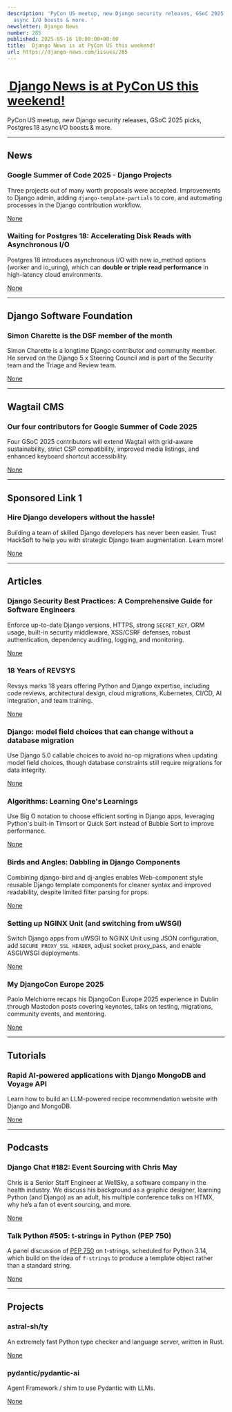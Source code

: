 ```yaml
---
description: 'PyCon US meetup, new Django security releases, GSoC 2025 picks, Postgres 18
  async I/O boosts & more. '
newsletter: Django News
number: 285
published: 2025-05-16 10:00:00+00:00
title:  Django News is at PyCon US this weekend!
url: https://django-news.com/issues/285
---
```


# [ Django News is at PyCon US this weekend!](https://django-news.com/issues/285)

PyCon US meetup, new Django security releases, GSoC 2025 picks, Postgres 18 async I/O boosts &amp; more. 

  ----

  ## News

  ### Google Summer of Code 2025 - Django Projects

  <p>Three projects out of many worth proposals were accepted. Improvements to Django admin, adding <code>django-template-partials</code> to core, and automating processes in the Django contribution workflow.</p>

  [None](None)

  ### Waiting for Postgres 18: Accelerating Disk Reads with Asynchronous I/O

  <p>Postgres 18 introduces asynchronous I/O with new io_method options (worker and io_uring), which can <strong>double or triple read performance</strong> in high-latency cloud environments.</p>

  [None](None)

  ----

  ## Django Software Foundation

  ### Simon Charette is the DSF member of the month

  <p>Simon Charette is a longtime Django contributor and community member. He served on the Django 5.x Steering Council and is part of the Security team and the Triage and Review team.</p>

  [None](None)

  ----

  ## Wagtail CMS

  ### Our four contributors for Google Summer of Code 2025

  <p>Four GSoC 2025 contributors will extend Wagtail with grid-aware sustainability, strict CSP compatibility, improved media listings, and enhanced keyboard shortcut accessibility.</p>

  [None](None)

  ----

  ## Sponsored Link 1

  ### Hire Django developers without the hassle!

  <p>Building a team of skilled Django developers has never been easier. Trust HackSoft to help you with strategic Django team augmentation. Learn more!</p>

  [None](None)

  ----

  ## Articles

  ### Django Security Best Practices: A Comprehensive Guide for Software Engineers

  <p>Enforce up-to-date Django versions, HTTPS, strong <code>SECRET_KEY</code>, ORM usage, built-in security middleware, XSS/CSRF defenses, robust authentication, dependency auditing, logging, and monitoring.</p>

  [None](None)

  ### 18 Years of REVSYS

  <p>Revsys marks 18 years offering Python and Django expertise, including code reviews, architectural design, cloud migrations, Kubernetes, CI/CD, AI integration, and team training.</p>

  [None](None)

  ### Django: model field choices that can change without a database migration

  <p>Use Django 5.0 callable choices to avoid no-op migrations when updating model field choices, though database constraints still require migrations for data integrity.</p>

  [None](None)

  ### Algorithms: Learning One's Learnings

  <p>Use Big O notation to choose efficient sorting in Django apps, leveraging Python's built-in Timsort or Quick Sort instead of Bubble Sort to improve performance.</p>

  [None](None)

  ### Birds and Angles: Dabbling in Django Components

  <p>Combining django-bird and dj-angles enables Web-component style reusable Django template components for cleaner syntax and improved readability, despite limited filter parsing for props.</p>

  [None](None)

  ### Setting up NGINX Unit (and switching from uWSGI)

  <p>Switch Django apps from uWSGI to NGINX Unit using JSON configuration, add <code>SECURE_PROXY_SSL_HEADER</code>, adjust socket proxy_pass, and enable ASGI/WSGI deployments.</p>

  [None](None)

  ### My DjangoCon Europe 2025

  <p>Paolo Melchiorre recaps his DjangoCon Europe 2025 experience in Dublin through Mastodon posts covering keynotes, talks on testing, migrations, community events, and mentoring.</p>

  [None](None)

  ----

  ## Tutorials

  ### Rapid AI-powered applications with Django MongoDB and Voyage API

  <p>Learn how to build an LLM-powered recipe recommendation website with Django and MongoDB.</p>

  [None](None)

  ----

  ## Podcasts

  ### Django Chat #182: Event Sourcing with Chris May

  <p>Chris is a Senior Staff Engineer at WellSky, a software company in the health industry. We discuss his background as a graphic designer, learning Python (and Django) as an adult, his multiple conference talks on HTMX, why he’s a fan of event sourcing, and more.</p>

  [None](None)

  ### Talk Python #505: t-strings in Python (PEP 750)

  <p>A panel discussion of <a href="https://cur.at/PTrc2A3">PEP 750</a> on t-strings, scheduled for Python 3.14, which build on the idea of <code>f-strings</code> to produce a template object rather than a standard string.</p>

  [None](None)

  ----

  ## Projects

  ### astral-sh/ty

  <p>An extremely fast Python type checker and language server, written in Rust.</p>

  [None](None)

  ### pydantic/pydantic-ai

  <p>Agent Framework / shim to use Pydantic with LLMs.</p>

  [None](None)